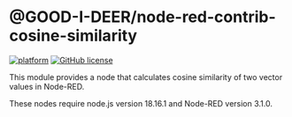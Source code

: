 # @GOOD-I-DEER/node-red-contrib-cosine-similarity

[![platform](https://img.shields.io/badge/platform-Node--RED-red)](https://nodered.org)
[![GitHub license](https://img.shields.io/github/license/GOOD-I-DEER/node-red-contrib-face-vectorization)](https://github.com/GOOD-I-DEER/node-red-contrib-face-vectorization/blob/main/LICENSE)

This module provides a node that calculates cosine similarity of two vector values in Node-RED.

These nodes require node.js version 18.16.1 and Node-RED version 3.1.0.
